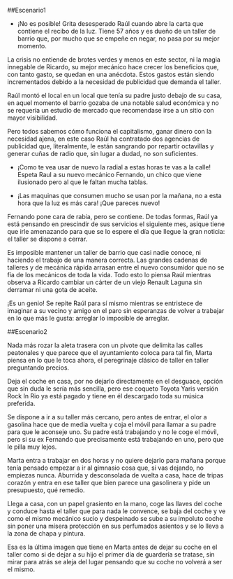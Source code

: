 ##Escenario1

- ¡No es posible! Grita desesperado Raúl cuando abre la carta que contiene el recibo de la luz.  Tiene 57 años y es dueño de un taller de barrio que, por mucho que se empeñe en negar, no pasa por su mejor momento.

La crisis no entiende de brotes verdes y menos en este sector, ni la magia innegable de Ricardo, su mejor mecánico hace crecer los beneficios que, con tanto gasto, se quedan en una anécdota. Estos gastos están siendo incrementados debido a la necesidad de publicidad que demanda el taller.

Raúl montó el local en un local que tenía su padre justo debajo de su casa, en aquel momento el barrio gozaba de una notable salud económica y no se requería un estudio de mercado que recomendase irse a un sitio con mayor visibilidad.

Pero todos sabemos cómo funciona el capitalismo, ganar dinero con la necesidad ajena, en este caso Raúl ha contratado dos agencias de publicidad que, literalmente, le están sangrando por repartir octavillas y generar cuñas de radio que, sin lugar a dudad, no son suficientes.

- ¡Como te vea usar de nuevo la radial a estas horas te vas a la calle! Espeta Raul a su nuevo mecánico Fernando, un chico que viene ilusionado pero al que le faltan mucha tablas.

- ¡Las maquinas que consumen mucho se usan por la mañana, no a esta hora que la luz es más cara! ¡Que pareces nuevo!

Fernando pone cara de rabia, pero se contiene. De todas formas, Raúl ya está pensando en prescindir de sus servicios el siguiente mes, asique tiene que irle amenazando para que se lo espere el día que llegue la gran noticia: el taller se dispone a cerrar.

Es imposible mantener un taller de barrio que casi nadie conoce, ni haciendo el trabajo de una manera correcta. Las grandes cadenas de talleres y de mecánica rápida arrasan entre el nuevo consumidor que no se fía de los mecánicos de toda la vida. Todo esto lo piensa Raúl mientras observa a Ricardo cambiar un cárter de un viejo Renault Laguna sin derramar ni una gota de aceite.

¡Es un genio! Se repite Raúl para sí mismo mientras se entristece de imaginar a su vecino y amigo en el paro sin esperanzas de volver a trabajar en lo que más le gusta: arreglar lo imposible de arreglar. 


##Escenario2

Nada más rozar la aleta trasera con un pivote que delimita las calles peatonales y que parece que el ayuntamiento coloca para tal fin, Marta piensa en lo que le toca ahora, el peregrinaje clásico de taller en taller preguntando precios.

Deja el coche en casa, por no dejarlo directamente en el desguace, opción que sin duda le sería más sencilla, pero ese coqueto Toyota Yaris versión Rock In Rio ya está pagado y tiene en él descargado toda su música preferida.

Se dispone a ir a su taller más cercano, pero antes de entrar, el olor a gasolina hace que de media vuelta y coja el móvil para llamar a su padre para que le aconseje uno. Su padre está trabajando y no le coge el móvil, pero si su ex Fernando que precisamente está trabajando en uno, pero que le pilla muy lejos.

Marta entra a trabajar en dos horas y no quiere dejarlo para mañana porque tenía pensado empezar a ir al gimnasio cosa que, si vas dejando, no empiezas nunca. Aburrida y desconsolada de vuelta a casa, hace de tripas corazón y entra en ese taller que bien parece una gasolinera y pide un presupuesto, qué remedio.

Llega a casa, con un papel grasiento en la mano, coge las llaves del coche y conduce hasta el taller que para nada le convence, se baja del coche y ve como el mismo mecánico sucio y despeinado se sube a su impoluto coche sin poner una mísera protección en sus perfumados asientos y se lo lleva a la zona de chapa y pintura.

Esa es la última imagen que tiene en Marta antes de dejar su coche en el taller como si de dejar a su hijo el primer día de guardería se tratase, sin mirar para atrás se aleja del lugar pensando que su coche no volverá a ser el mismo.


